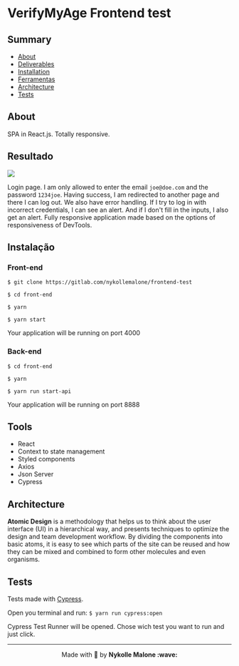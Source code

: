 # VerifyMyAge Frontend test

## Summary

- [About](#about)
- [Deliverables](#deliverables) 
- [Installation](#installation)
- [Ferramentas](#tools)
- [Architecture](#arquitetura)
- [Tests](#tests)

## About

SPA in React.js. Totally responsive. 

## Resultado

![](login.gif)  

Login page. I am only allowed to enter the email `joe@doe.com` and the password `1234joe`.
Having success, I am redirected to another page and there I can log out. 
We also have error handling. If I try to log in with incorrect credentials, I can see an alert. And if I don't fill in the inputs, I also get an alert.
Fully responsive application made based on the options of responsiveness of DevTools.

## Instalação

### Front-end

`$ git clone https://gitlab.com/nykollemalone/frontend-test`

`$ cd front-end`

`$ yarn` 

`$ yarn start`

Your application will be running on port 4000

### Back-end

`$ cd front-end`

`$ yarn` 

`$ yarn run start-api`

Your application will be running on port 8888 

## Tools
- React 
- Context to state management 
- Styled components
- Axios 
- Json Server
- Cypress

## Architecture
**Atomic Design** is a methodology that helps us to think about the user interface (UI) in a hierarchical way, and presents techniques to optimize the design and team development workflow.
By dividing the components into basic atoms, it is easy to see which parts of the site can be reused and how they can be mixed and combined to form other molecules and even organisms.

## Tests
Tests made with [Cypress](https://www.cypress.io/).

Open you terminal and run:
`$ yarn run cypress:open`

Cypress Test Runner will be opened. Chose wich test you want to run and just click.

---

<p align="center">Made with 💛  by <strong>Nykolle Malone :wave: </p>

